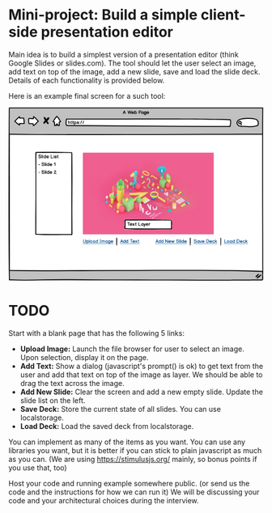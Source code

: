 # Mini-project: Build a simple client-side presentation editor 

Main idea is to build a simplest version of a presentation editor (think Google Slides or slides.com). The tool should let the user select an image, add text on top of the image, add a new slide, save and load the slide deck. Details of each functionality is provided below.
 
Here is an example final screen for a such tool:

![Tool screenshot](ss.png)


# TODO

Start with a blank page that has the following 5 links:

- **Upload Image:** Launch the file browser for user to select an image. Upon selection, display it on the page.
- **Add Text:** Show a dialog (javascript's prompt() is ok) to get text from the user and add that text on top of the image as layer. We should be able to drag the text across the image.
- **Add New Slide:** Clear the screen and add a new empty slide. Update the slide list on the left.
- **Save Deck:** Store the current state of all slides. You can use localstorage.
- **Load Deck:** Load the saved deck from localstorage.


You can implement as many of the items as you want. You can use any libraries you want, but it is better if you can stick to plain javascript as much as you can. (We are using https://stimulusjs.org/ mainly, so bonus points if you use that, too) 

Host your code and running example somewhere public. (or send us the code and the instructions for how we can run it) We will be discussing your code and your architectural choices during the interview.
